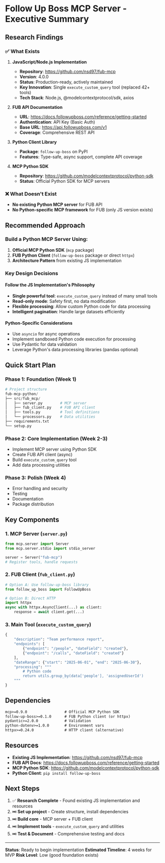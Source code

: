 # Follow Up Boss MCP Server - Executive Summary

## Research Findings

### ✅ What Exists

1. **JavaScript/Node.js Implementation**
   - **Repository**: https://github.com/nsd97/fub-mcp
   - **Version**: 4.0.0
   - **Status**: Production-ready, actively maintained
   - **Key Innovation**: Single `execute_custom_query` tool (replaced 42+ tools)
   - **Tech Stack**: Node.js, @modelcontextprotocol/sdk, axios

2. **FUB API Documentation**
   - **URL**: https://docs.followupboss.com/reference/getting-started
   - **Authentication**: API Key (Basic Auth)
   - **Base URL**: https://api.followupboss.com/v1
   - **Coverage**: Comprehensive REST API

3. **Python Client Library**
   - **Package**: `follow-up-boss` on PyPI
   - **Features**: Type-safe, async support, complete API coverage

4. **MCP Python SDK**
   - **Repository**: https://github.com/modelcontextprotocol/python-sdk
   - **Status**: Official Python SDK for MCP servers

### ❌ What Doesn't Exist

- **No existing Python MCP server** for FUB API
- **No Python-specific MCP framework** for FUB (only JS version exists)

## Recommended Approach

### Build a Python MCP Server Using:

1. **Official MCP Python SDK** (`mcp` package)
2. **FUB Python Client** (`follow-up-boss` package or direct `httpx`)
3. **Architecture Pattern** from existing JS implementation

### Key Design Decisions

#### Follow the JS Implementation's Philosophy
- **Single powerful tool**: `execute_custom_query` instead of many small tools
- **Read-only mode**: Safety first, no data modification
- **Flexible processing**: Allow custom Python code for data processing
- **Intelligent pagination**: Handle large datasets efficiently

#### Python-Specific Considerations
- Use `asyncio` for async operations
- Implement sandboxed Python code execution for processing
- Use Pydantic for data validation
- Leverage Python's data processing libraries (pandas optional)

## Quick Start Plan

### Phase 1: Foundation (Week 1)
```python
# Project structure
fub-mcp-python/
├── src/fub_mcp/
│   ├── server.py        # MCP server
│   ├── fub_client.py    # FUB API client
│   ├── tools.py         # Tool definitions
│   └── processors.py    # Data utilities
├── requirements.txt
└── setup.py
```

### Phase 2: Core Implementation (Week 2-3)
- Implement MCP server using Python SDK
- Create FUB API client (async)
- Build `execute_custom_query` tool
- Add data processing utilities

### Phase 3: Polish (Week 4)
- Error handling and security
- Testing
- Documentation
- Package distribution

## Key Components

### 1. MCP Server (`server.py`)
```python
from mcp.server import Server
from mcp.server.stdio import stdio_server

server = Server("fub-mcp")
# Register tools, handle requests
```

### 2. FUB Client (`fub_client.py`)
```python
# Option A: Use follow-up-boss library
from follow_up_boss import FollowUpBoss

# Option B: Direct HTTP
import httpx
async with httpx.AsyncClient(...) as client:
    response = await client.get(...)
```

### 3. Main Tool (`execute_custom_query`)
```python
{
    "description": "Team performance report",
    "endpoints": [
        {"endpoint": "/people", "dateField": "created"},
        {"endpoint": "/calls", "dateField": "created"}
    ],
    "dateRange": {"start": "2025-06-01", "end": "2025-06-30"},
    "processing": """
        # Python code
        return utils.group_by(data['people'], 'assignedUserId')
    """
}
```

## Dependencies

```txt
mcp>=0.9.0                 # Official MCP Python SDK
follow-up-boss>=0.1.0      # FUB Python client (or httpx)
pydantic>=2.0.0            # Validation
python-dotenv>=1.0.0       # Environment vars
httpx>=0.24.0              # HTTP client (alternative)
```

## Resources

- **Existing JS Implementation**: https://github.com/nsd97/fub-mcp
- **FUB API Docs**: https://docs.followupboss.com/reference/getting-started
- **MCP Python SDK**: https://github.com/modelcontextprotocol/python-sdk
- **Python Client**: `pip install follow-up-boss`

## Next Steps

1. ✅ **Research Complete** - Found existing JS implementation and resources
2. ⏭️ **Set up project** - Create structure, install dependencies
3. ⏭️ **Build core** - MCP server + FUB client
4. ⏭️ **Implement tools** - `execute_custom_query` and utilities
5. ⏭️ **Test & Document** - Comprehensive testing and docs

---

**Status**: Ready to begin implementation
**Estimated Timeline**: 4 weeks for MVP
**Risk Level**: Low (good foundation exists)

